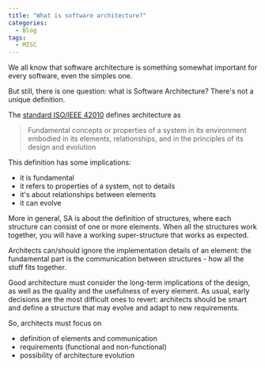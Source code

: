 ```yaml
---
title: "What is software architecture?"
categories:
  - Blog
tags:
  - MISC
---
```


We all know that software architecture is something somewhat important for every software, even the simples one.

But still, there is one question: what is Software Architecture?
There's not a unique definition.

The [standard ISO/IEEE 42010](https://www.iso.org/obp/ui/#iso:std:iso-iec-ieee:42010:ed-1:v1:en) defines architecture as 

> Fundamental concepts or properties of a system in its environment embodied in its elements, relationships, and in the principles of its design and evolution

This definition has some implications:

* it is fundamental
* it refers to properties of a system, not to details
* it's about relationships between elements
* it can evolve

More in general, SA is about the definition of structures, where each structure can consist of one or more elements. When all the structures work together, you will have a working super-structure that works as expected.

Architects can/should ignore the implementation details of an element: the fundamental part is the communication between structures - how all the stuff fits together.

Good architecture must consider the long-term implications of the design, as well as the quality and the usefulness of every element.
As usual, early decisions are the most difficult ones to revert: architects should be smart and define a structure that may evolve and adapt to new requirements.

So, architects must focus on

* definition of elements and communication
* requirements (functional and non-functional)
* possibility of architecture evolution

